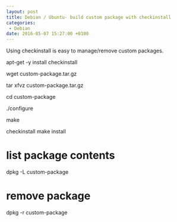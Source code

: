```yaml
---
layout: post
title: Debian / Ubuntu- build custom package with checkinstall
categories:
 - Debian
date: 2016-05-07 15:27:00 +0100
---
```


Using checkinstall is easy to manage/remove custom packages.  

  

apt-get -y install checkinstall  

  

wget custom-package.tar.gz  

tar xfvz custom-package.tar.gz  

cd custom-package  

./configure  

make  

checkinstall make install  

  

# list package contents  

dpkg -L custom-package  

  

# remove package  

dpkg -r custom-package